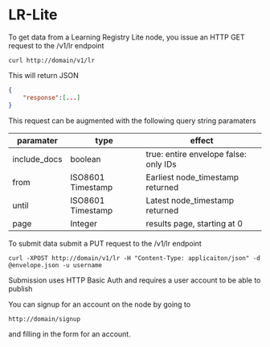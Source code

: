 LR-Lite
=======


To get data from a Learning Registry Lite node, you issue an HTTP GET request to the /v1/lr endpoint

``` Shell
curl http://domain/v1/lr
```

This will return JSON 


``` JSON
{
    "response":[...]
}
```

This request can be augmented with the following query string paramaters

paramater | type | effect
----------|-------|--------
include_docs | boolean | true: entire envelope false: only IDs
from | ISO8601 Timestamp | Earliest node_timestamp returned
until | ISO8601 Timestamp | Latest node_timestamp returned
page | Integer | results page, starting at 0

To submit data submit a PUT request to the /v1/lr endpoint 

``` Shell
curl -XPOST http://domain/v1/lr -H "Content-Type: applicaiton/json" -d @envelope.json -u username
```


Submission uses HTTP Basic Auth and requires a user account to be able to publish

You can signup for an account on the node by going to 

```
http://domain/signup
```
and filling in the form for an account.
